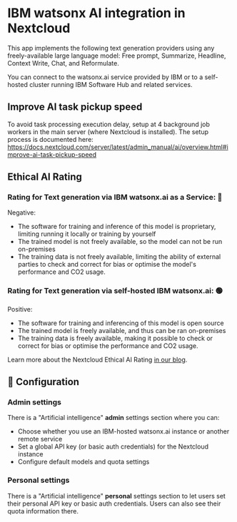 <!--
  - SPDX-FileCopyrightText: 2022 Nextcloud GmbH and Nextcloud contributors
  - SPDX-License-Identifier: AGPL-3.0-or-later
-->
# IBM watsonx AI integration in Nextcloud

<!-- [![REUSE status](https://api.reuse.software/badge/github.com/nextcloud/integration_watsonx)](https://api.reuse.software/info/github.com/nextcloud/integration_watsonx) -->

This app implements the following text generation providers
using any freely-available large language model:
Free prompt, Summarize, Headline, Context Write, Chat, and Reformulate.

You can connect to the watsonx.ai service provided by IBM
or to a self-hosted cluster running IBM Software Hub and related services.

## Improve AI task pickup speed

To avoid task processing execution delay, setup at 4 background job workers in the main server (where Nextcloud is installed). The setup process is documented here: https://docs.nextcloud.com/server/latest/admin_manual/ai/overview.html#improve-ai-task-pickup-speed

## Ethical AI Rating

<!-- TODO: update the AI ratings above and in info.xml -->

### Rating for Text generation via IBM watsonx.ai as a Service: 🔴

Negative:
* The software for training and inference of this model is proprietary, limiting running it locally or training by yourself
* The trained model is not freely available, so the model can not be run on-premises
* The training data is not freely available, limiting the ability of external parties to check and correct for bias or optimise the model's performance and CO2 usage.


### Rating for Text generation via self-hosted IBM watsonx.ai: 🟢

Positive:
* The software for training and inferencing of this model is open source
* The trained model is freely available, and thus can be ran on-premises
* The training data is freely available, making it possible to check or correct for bias or optimise the performance and CO2 usage.

Learn more about the Nextcloud Ethical AI Rating [in our blog](https://nextcloud.com/blog/nextcloud-ethical-ai-rating/).

<!-- ## Limitations -->

<!-- TODO: mark limitations -->

## 🔧 Configuration

### Admin settings

There is a "Artificial intelligence" **admin** settings section where you can:
* Choose whether you use an IBM-hosted watsonx.ai instance or another remote service
* Set a global API key (or basic auth credentials) for the Nextcloud instance
* Configure default models and quota settings

### Personal settings

There is a "Artificial intelligence" **personal** settings section to let users set their personal API key or basic auth credentials.
Users can also see their quota information there.
